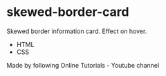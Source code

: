 # skewed-border-card

Skewed border information card. Effect on hover.

- HTML
- CSS


Made by following Online Tutorials - Youtube channel

